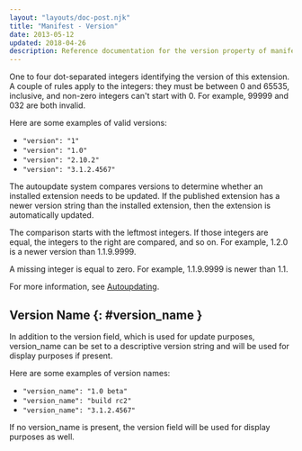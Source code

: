 ```yaml
---
layout: "layouts/doc-post.njk"
title: "Manifest - Version"
date: 2013-05-12
updated: 2018-04-26
description: Reference documentation for the version property of manifest.json.
---
```


One to four dot-separated integers identifying the version of this extension. A couple of rules
apply to the integers: they must be between 0 and 65535, inclusive, and non-zero integers can't
start with 0. For example, 99999 and 032 are both invalid.

Here are some examples of valid versions:

- `"version": "1"`
- `"version": "1.0"`
- `"version": "2.10.2"`
- `"version": "3.1.2.4567"`

The autoupdate system compares versions to determine whether an installed extension needs to be
updated. If the published extension has a newer version string than the installed extension, then
the extension is automatically updated.

The comparison starts with the leftmost integers. If those integers are equal, the integers to the
right are compared, and so on. For example, 1.2.0 is a newer version than 1.1.9.9999.

A missing integer is equal to zero. For example, 1.1.9.9999 is newer than 1.1.

For more information, see [Autoupdating][1].

## Version Name {: #version_name }

In addition to the version field, which is used for update purposes, version_name can be set to a
descriptive version string and will be used for display purposes if present.

Here are some examples of version names:

- `"version_name": "1.0 beta"`
- `"version_name": "build rc2"`
- `"version_name": "3.1.2.4567"`

If no version_name is present, the version field will be used for display purposes as well.

[1]: /docs/extensions/autoupdate
